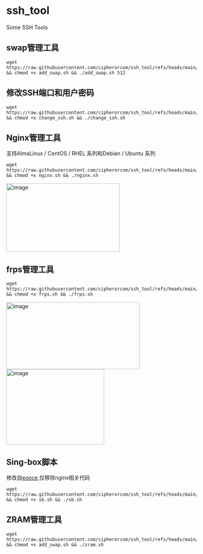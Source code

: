 # ssh_tool
Some SSH Tools

## swap管理工具
```
wget https://raw.githubusercontent.com/cipherorcom/ssh_tool/refs/heads/main/add_swap.sh && chmod +x add_swap.sh && ./add_swap.sh 512
```

## 修改SSH端口和用户密码
```
wget https://raw.githubusercontent.com/cipherorcom/ssh_tool/refs/heads/main/change_ssh.sh && chmod +x change_ssh.sh && ./change_ssh.sh
```

## Nginx管理工具
支持AlmaLinux / CentOS / RHEL 系列和Debian / Ubuntu 系列
```
wget https://raw.githubusercontent.com/cipherorcom/ssh_tool/refs/heads/main/nginx.sh && chmod +x nginx.sh && ./nginx.sh
```
<img width="300" height="181" alt="image" src="https://github.com/user-attachments/assets/8ba47a03-5b5a-4f2f-afae-40d97447028a" />

## frps管理工具
```
wget https://raw.githubusercontent.com/cipherorcom/ssh_tool/refs/heads/main/frps.sh && chmod +x frps.sh && ./frps.sh
```
<img width="353" height="177" alt="image" src="https://github.com/user-attachments/assets/3c05e10e-d53f-4eec-823b-861e8a614e13" />

<img width="259" height="199" alt="image" src="https://github.com/user-attachments/assets/1e1404ac-d549-4187-a9da-04b291b075f7" />

## Sing-box脚本 
修改自[eooce](https://github.com/eooce/Sing-box/blob/main/sing-box.sh),仅移除nginx相关代码
```
wget https://raw.githubusercontent.com/cipherorcom/ssh_tool/refs/heads/main/sb.sh && chmod +x sb.sh && ./sb.sh
```
## ZRAM管理工具
```
wget https://raw.githubusercontent.com/cipherorcom/ssh_tool/refs/heads/main/add_swap.sh && chmod +x add_swap.sh && ./zram.sh
```
